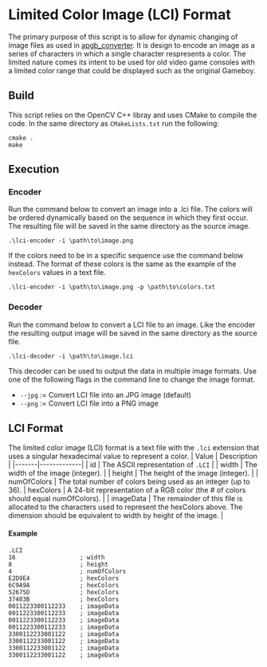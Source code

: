 # Limited Color Image (LCI) Format
The primary purpose of this script is to allow for dynamic changing of image files as used in [apgb_converter](https://github.com/KofiAnnan97/apgb_converter). It is design to encode an image as a series of characters in which a single character respresents a color. The limited nature comes its intent to be used for old video game consoles with a limited color range that could be displayed such as the original Gameboy. 

## Build
This script relies on the OpenCV C++ libray and uses CMake to compile the code. In the same directory as `CMakeLists.txt` run the following:
```
cmake .
make
```

## Execution
### Encoder
Run the command below to convert an image into a .lci file. The colors will be ordered dynamically based on the sequence in which they first occur. The resulting file will be saved in the same directory as the source image.
```
.\lci-encoder -i \path\to\image.png
``` 

If the colors need to be in a specific sequence use the command below instead. The format of these colors is the same as the example of the `hexColors` values in a text file.
```
.\lci-encoder -i \path\to\image.png -p \path\to\colors.txt
```

### Decoder
Run the command below to convert a LCI file to an image. Like the encoder the resulting output image will be saved in the same directory as the source file. 
```
.\lci-decoder -i \path\to\image.lci
``` 

This decoder can be used to output the data in multiple image formats. Use one of the following flags in the command line to change the image format.
- `--jpg` := Convert LCI file into an JPG image (default)
- `--png` := Convert LCI file into a PNG image

## LCI Format
The limited color image (LCI) format is a text file with the `.lci` extension that uses a singular hexadecimal value to represent a color.
| Value | Description |
|-------|-------------| 
| id | The ASCII representation of `.LCI` |
| width | The width of the image (integer). | 
| height | The height of the image (integer). |
| numOfColors | The total number of colors being used as an integer (up to 36).
| hexColors | A 24-bit representation of a RGB color (the # of colors should equal numOfColors). |
| imageData | The remainder of this file is allocated to the characters used to represent the hexColors above. The dimension should be equivalent to width by height of the image. |

#### Example
```
.LCI
16                  ; width
8                   ; height
4                   ; numOfColors
E2D9E4              ; hexColors
6C9A9A              ; hexColors
52675D              ; hexColors
37403B              ; hexColors
0011223300112233    ; imageData
0011223300112233    ; imageData
0011223300112233    ; imageData
0011223300112233    ; imageData
3300112233001122    ; imageData
3300112233001122    ; imageData
3300112233001122    ; imageData
3300112233001122    ; imageData
```